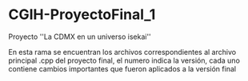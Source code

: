 # CGIH-ProyectoFinal_1
Proyecto ''La CDMX en un universo isekai''

En esta rama se encuentran los archivos correspondientes al archivo principal .cpp del proyecto final, el numero indica la versión, cada uno contiene cambios importantes que fueron aplicados a la versión final
